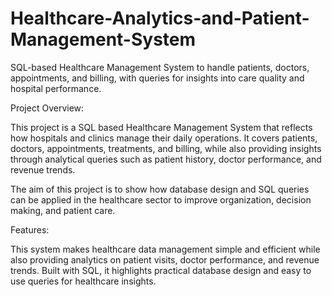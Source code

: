 # Healthcare-Analytics-and-Patient-Management-System
SQL-based Healthcare Management System to handle patients, doctors, appointments, and billing, with queries for insights into care quality and hospital performance.

Project Overview:

This project is a SQL based Healthcare Management System that reflects how hospitals and clinics manage their daily operations. It covers patients, doctors, appointments, treatments, and billing, while also providing insights through analytical queries such as patient history, doctor performance, and revenue trends.

The aim of this project is to show how database design and SQL queries can be applied in the healthcare sector to improve organization, decision making, and patient care.

Features:

This system makes healthcare data management simple and efficient while also providing analytics on patient visits, doctor performance, and revenue trends. Built with SQL, it highlights practical database design and easy to use queries for healthcare insights.
